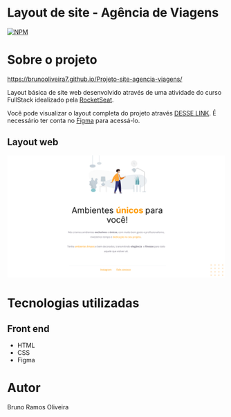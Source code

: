 # Layout de site - Agência de Viagens  
[![NPM](https://img.shields.io/npm/l/react)](https://github.com/devsuperior/sds1-wmazoni/blob/master/LICENSE) 

# Sobre o projeto

https://brunooliveira7.github.io/Projeto-site-agencia-viagens/

Layout básica de site web desenvolvido através de uma atividade do curso FullStack idealizado pela [RocketSeat](https://www.rocketseat.com.br/).

Você pode visualizar o layout completa do projeto através [DESSE LINK](https://www.figma.com/design/o5L9ThR0tlvuKQvdXFZMZu/Explorer---Projeto-01-(Copy)?node-id=0-1&t=vzOAgc9msjBlqAA3-0). É necessário ter conta no [Figma](https://figma.com) para acessá-lo.


## Layout web
![Mobile 1](https://github.com/brunooliveira7/Projeto-site-decoracao/blob/main/Images/Site%20Decoracao.jpg)

# Tecnologias utilizadas

## Front end
- HTML 
- CSS
- Figma

# Autor

Bruno Ramos Oliveira
